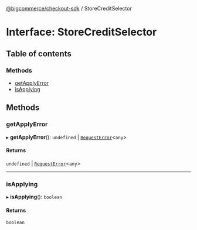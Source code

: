 [@bigcommerce/checkout-sdk](../README.md) / StoreCreditSelector

# Interface: StoreCreditSelector

## Table of contents

### Methods

- [getApplyError](StoreCreditSelector.md#getapplyerror)
- [isApplying](StoreCreditSelector.md#isapplying)

## Methods

### getApplyError

▸ **getApplyError**(): `undefined` \| [`RequestError`](../classes/RequestError.md)<`any`\>

#### Returns

`undefined` \| [`RequestError`](../classes/RequestError.md)<`any`\>

___

### isApplying

▸ **isApplying**(): `boolean`

#### Returns

`boolean`
